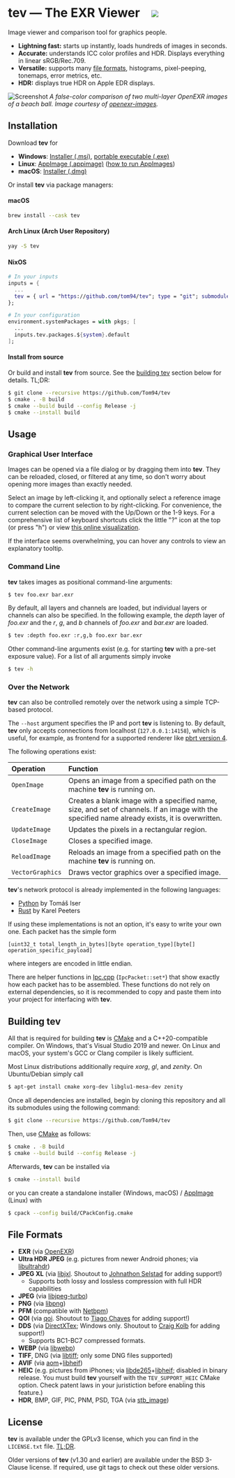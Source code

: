 # tev — The EXR Viewer &nbsp;&nbsp; ![](https://github.com/tom94/tev/workflows/CI/badge.svg)

Image viewer and comparison tool for graphics people.

- __Lightning fast:__ starts up instantly, loads hundreds of images in seconds.
- __Accurate:__ understands ICC color profiles and HDR. Displays everything in linear sRGB/Rec.709.
- __Versatile:__ supports many [file formats](#file-formats), histograms, pixel-peeping, tonemaps, error metrics, etc.
- __HDR:__ displays true HDR on Apple EDR displays.

![Screenshot](resources/screenshot.png)
_A false-color comparison of two multi-layer OpenEXR images of a beach ball. Image courtesy of [openexr-images](https://github.com/openexr/openexr-images)._

## Installation

Download __tev__ for
- __Windows__: [Installer (.msi)](https://github.com/Tom94/tev/releases/latest/download/tev-installer.msi), [portable executable (.exe)](https://github.com/Tom94/tev/releases/latest/download/tev.exe)
- __Linux__: [AppImage (.appimage)](https://github.com/Tom94/tev/releases/latest/download/tev.appimage) ([how to run AppImages](https://docs.appimage.org/introduction/quickstart.html))
- __macOS__: [Installer (.dmg)](https://github.com/Tom94/tev/releases/latest/download/tev.dmg)

Or install __tev__ via package managers:

#### macOS

```bash
brew install --cask tev
```

#### Arch Linux (Arch User Repository)
```bash
yay -S tev
```

#### NixOS
```nix
# In your inputs
inputs = {
  ...
  tev = { url = "https://github.com/tom94/tev"; type = "git"; submodules = true; };
};

# In your configuration
environment.systemPackages = with pkgs; [
  ...
  inputs.tev.packages.${system}.default
];
```

#### Install from source

Or build and install __tev__ from source. See the [building tev](#building-tev) section below for details. TL;DR:
```sh
$ git clone --recursive https://github.com/Tom94/tev
$ cmake . -B build
$ cmake --build build --config Release -j
$ cmake --install build
```

## Usage

### Graphical User Interface

Images can be opened via a file dialog or by dragging them into __tev__.
They can be reloaded, closed, or filtered at any time, so don't worry about opening more images than exactly needed.

Select an image by left-clicking it, and optionally select a reference image to compare the current selection to by right-clicking.
For convenience, the current selection can be moved with the Up/Down or the 1-9 keys. For a comprehensive list of keyboard shortcuts click the little "?" icon at the top (or press "h") or view [this online visualization](https://keycombiner.com/collecting/collections/shared/f050cc02-f23a-425c-b032-b4c3659c7ef4).

If the interface seems overwhelming, you can hover any controls to view an explanatory tooltip.

### Command Line

__tev__ takes images as positional command-line arguments:
```sh
$ tev foo.exr bar.exr
```

By default, all layers and channels are loaded, but individual layers or channels can also be specified. In the following example, the *depth* layer of *foo.exr* and the *r*, *g*, and *b* channels of *foo.exr* and *bar.exr* are loaded.
```sh
$ tev :depth foo.exr :r,g,b foo.exr bar.exr
```

Other command-line arguments exist (e.g. for starting __tev__ with a pre-set exposure value). For a list of all arguments simply invoke
```sh
$ tev -h
```

### Over the Network

__tev__ can also be controlled remotely over the network using a simple TCP-based protocol.

The `--host` argument specifies the IP and port __tev__ is listening to. By default, __tev__ only accepts connections from localhost (`127.0.0.1:14158`), which is useful, for example, as frontend for a supported renderer like [pbrt version 4](https://github.com/mmp/pbrt-v4).

The following operations exist:

| Operation | Function
| :--- | :----------
| `OpenImage` | Opens an image from a specified path on the machine __tev__ is running on.
| `CreateImage` | Creates a blank image with a specified name, size, and set of channels. If an image with the specified name already exists, it is overwritten.
| `UpdateImage` | Updates the pixels in a rectangular region.
| `CloseImage` | Closes a specified image.
| `ReloadImage` | Reloads an image from a specified path on the machine __tev__ is running on.
| `VectorGraphics` | Draws vector graphics over a specified image.

__tev__'s network protocol is already implemented in the following languages:
- [Python](src/python/tev.py) by Tomáš Iser
- [Rust](https://crates.io/crates/tev_client) by Karel Peeters


If using these implementations is not an option, it's easy to write your own one. Each packet has the simple form
```
[uint32_t total_length_in_bytes][byte operation_type][byte[] operation_specific_payload]
```
where integers are encoded in little endian.

There are helper functions in [Ipc.cpp](src/Ipc.cpp) (`IpcPacket::set*`) that show exactly how each packet has to be assembled. These functions do not rely on external dependencies, so it is recommended to copy and paste them into your project for interfacing with __tev__.


## Building tev

All that is required for building __tev__ is [CMake](https://cmake.org/) and a C++20-compatible compiler. On Windows, that's Visual Studio 2019 and newer. On Linux and macOS, your system's GCC or Clang compiler is likely sufficient.

Most Linux distributions additionally require _xorg_, _gl_, and _zenity_. On Ubuntu/Debian simply call
```sh
$ apt-get install cmake xorg-dev libglu1-mesa-dev zenity
```

Once all dependencies are installed, begin by cloning this repository and all its submodules using the following command:
```sh
$ git clone --recursive https://github.com/Tom94/tev
```

Then, use [CMake](https://cmake.org/) as follows:
```sh
$ cmake . -B build
$ cmake --build build --config Release -j
```

Afterwards, __tev__ can be installed via
```sh
$ cmake --install build
```
or you can create a standalone installer (Windows, macOS) / [AppImage](https://appimage.org/) (Linux) with
```sh
$ cpack --config build/CPackConfig.cmake
```

## File Formats

- __EXR__ (via [OpenEXR](https://github.com/wjakob/openexr))
- __Ultra HDR JPEG__ (e.g. pictures from newer Android phones; via [libultrahdr](https://github.com/google/libultrahdr))
- __JPEG XL__ (via [libjxl](https://github.com/libjxl/libjxl). Shoutout to [Johnathon Selstad](https://github.com/zalo) for adding support!)
    - Supports both lossy and lossless compression with full HDR capabilities
- __JPEG__ (via [libjpeg-turbo](https://github.com/libjpeg-turbo/libjpeg-turbo))
- __PNG__ (via [libpng](https://github.com/pnggroup/libpng))
- __PFM__ (compatible with [Netbpm](http://www.pauldebevec.com/Research/HDR/PFM/))
- __QOI__ (via [qoi](https://github.com/phoboslab/qoi). Shoutout to [Tiago Chaves](https://github.com/laurelkeys) for adding support!)
- __DDS__ (via [DirectXTex](https://github.com/microsoft/DirectXTex); Windows only. Shoutout to [Craig Kolb](https://github.com/cek) for adding support!)
    - Supports BC1-BC7 compressed formats.
- __WEBP__ (via [libwebp](https://chromium.googlesource.com/webm/libwebp))
- __TIFF__, DNG (via [libtiff](https://gitlab.com/libtiff/libtiff); only some DNG files supported)
- __AVIF__ (via [aom](https://aomedia.googlesource.com/aom)+[libheif](https://github.com/strukturag/libheif))
- __HEIC__ (e.g. pictures from iPhones; via [libde265](https://github.com/strukturag/libde265)+[libheif](https://github.com/strukturag/libheif); disabled in binary release. You must build __tev__ yourself with the `TEV_SUPPORT_HEIC` CMake option. Check patent laws in your juristiction before enabling this feature.)
- __HDR__, BMP, GIF, PIC, PNM, PSD, TGA (via [stb_image](https://github.com/wjakob/nanovg/blob/master/src/stb_image.h))

## License

__tev__ is available under the GPLv3 license, which you can find in the `LICENSE.txt` file.
[TL;DR](https://www.tldrlegal.com/license/gnu-general-public-license-v3-gpl-3).

Older versions of __tev__ (v1.30 and earlier) are available under the BSD 3-Clause license.
If required, use git tags to check out these older versions.
